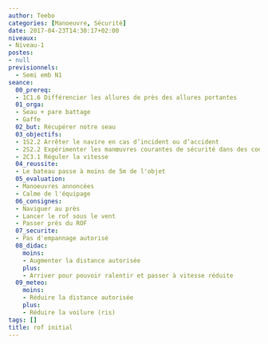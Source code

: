 ```yaml
---
author: Teebo
categories: [Manoeuvre, Sécurité]
date: 2017-04-23T14:30:17+02:00
niveaux:
- Niveau-1
postes:
- null
previsionnels:
  - Semi emb N1
seance:
  00_prereq:
  - 1C1.6 Différencier les allures de près des allures portantes
  01_orga:
  - Seau + pare battage
  - Gaffe
  02_but: Récupérer notre seau
  03_objectifs:
  - 1S2.2 Arrêter le navire en cas d’incident ou d’accident
  - 2S2.2 Expérimenter les manœuvres courantes de sécurité dans des conditions aménagées
  - 2C3.1 Réguler la vitesse
  04_reussite:
  - Le bateau passe à moins de 5m de l'objet
  05_evaluation:
  - Manoeuvres annoncées
  - Calme de l'équipage
  06_consignes:
  - Naviguer au près
  - Lancer le rof sous le vent
  - Passer près du ROF
  07_securite:
  - Pas d'empannage autorisé
  08_didac:
    moins:
    - Augmenter la distance autorisée
    plus:
    - Arriver pour pouvoir ralentir et passer à vitesse réduite
  09_meteo:
    moins:
    - Réduire la distance autorisée
    plus:
    - Réduire la voilure (ris)
tags: []
title: rof initial
---
```

